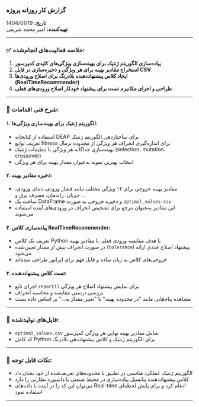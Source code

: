 ###  گزارش کار روزانه پروژه

**تاریخ:** 1404/01/19   
**تهیه‌کننده:** امیر محمد شریفی

---

### ✅ خلاصه فعالیت‌های انجام‌شده:

1. **پیاده‌سازی الگوریتم ژنتیک برای بهینه‌سازی ویژگی‌های کلیدی کمپرسور**  
2. **استخراج مقادیر بهینه برای هر ویژگی و ذخیره‌سازی در فایل CSV**  
3. **ایجاد کلاس پیشنهاددهنده بلادرنگ برای اصلاح ورودی‌ها (RealTimeRecommender)**  
4. **طراحی و اجرای مکانیزم تست برای پیشنهاد خودکار اصلاح ورودی‌های فعلی**

---

### 🔧 شرح فنی اقدامات:

#### ۱. الگوریتم ژنتیک برای بهینه‌سازی ویژگی‌ها:
- استفاده از کتابخانه DEAP برای ساختاردهی الگوریتم ژنتیک
- تعریف توابع fitness برای اندازه‌گیری انحراف هر ویژگی از محدوده نرمال
- بهینه‌سازی جداگانه هر ویژگی با تنظیمات ژنتیک (selection، mutation، crossover)
- انتخاب بهترین نمونه به‌عنوان مقدار بهینه برای هر ویژگی

#### ۲. ذخیره مقادیر بهینه:
- مقادیر بهینه خروجی برای ۱۲ ویژگی مختلف مانند فشار ورودی، دمای ورودی، جریان، راندمان، مصرف برق و ...  
- ساخت یک DataFrame و ذخیره خروجی به صورت `optimal_values.csv`  
- این مقادیر به‌عنوان مرجع برای تشخیص انحراف در ورودی‌های آینده استفاده می‌شوند

#### ۳. پیاده‌سازی کلاس RealTimeRecommender:
- تعریف یک کلاس Python با هدف مقایسه ورودی فعلی با مقادیر بهینه  
- در صورت انحراف بیش از مقدار تعیین‌شده (`tolerance`) پیشنهاد اصلاح عددی ارائه می‌شود  
- خروجی‌های کلاس به زبان ساده و قابل فهم برای اپراتور طراحی شده‌اند

#### ۴. تست کلاس پیشنهاددهنده:
- اجرای تابع `report()` برای نمایش پیشنهاد اصلاح هر ویژگی  
- بررسی درستی مقایسه و محاسبه انحراف
- مشاهده پیام‌هایی مانند "در محدوده بهینه" یا "تغییر مقدار به..." بر اساس داده تست

---

### 📁 فایل‌های تولیدشده:
- `optimal_values.csv` شامل مقادیر بهینه نهایی هر ویژگی کمپرسور  
- کد کامل Python برای الگوریتم ژنتیک و کلاس پیشنهاددهی بلادرنگ

---

### 📌 نکات قابل توجه:
- الگوریتم ژنتیک عملکرد مناسبی در تطبیق با محدوده‌های تعریف‌شده از خود نشان داد  
- کلاس پیشنهاددهنده پتانسیل پیاده‌سازی در محیط صنعتی یا داشبورد نظارتی را دارد  
- می‌توان این کد را در آینده با داده‌های Real-time ادغام کرد و برای پایش لحظه‌ای استفاده نمود

---
